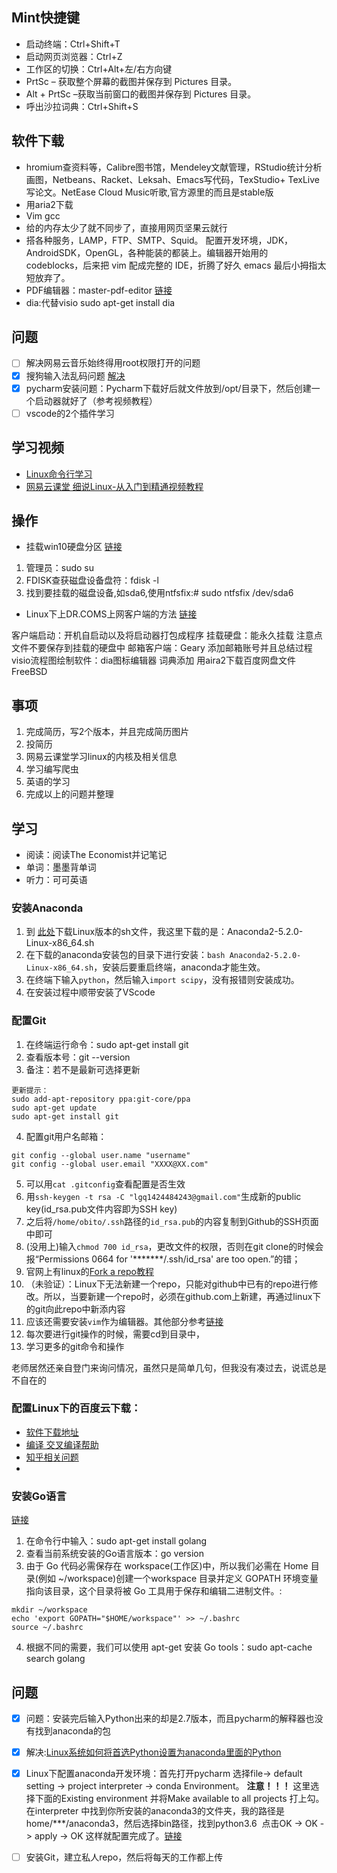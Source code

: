 ## Mint快捷键
* 启动终端：Ctrl+Shift+T
* 启动网页浏览器：Ctrl+Z
* 工作区的切换：Ctrl+Alt+左/右方向键
* PrtSc – 获取整个屏幕的截图并保存到 Pictures 目录。
* Alt + PrtSc –获取当前窗口的截图并保存到 Pictures 目录。
* 呼出沙拉词典：Ctrl+Shift+S
## 软件下载
* hromium查资料等，Calibre图书馆，Mendeley文献管理，RStudio统计分析画图，Netbeans、Racket、Leksah、Emacs写代码，TexStudio+ TexLive写论文。NetEase Cloud Music听歌,官方源里的而且是stable版
* 用aria2下载
* Vim gcc
* 给的内存太少了就不同步了，直接用网页坚果云就行
* 搭各种服务，LAMP，FTP、SMTP、Squid。
配置开发环境，JDK，AndroidSDK，OpenGL，各种能装的都装上。编辑器开始用的 codeblocks，后来把 vim 配成完整的 IDE，折腾了好久 emacs 最后小拇指太短放弃了。
* PDF编辑器：master-pdf-editor [链接](https://code-industry.net/masterpdfeditor/?-about&ver=3581)
* dia:代替visio sudo apt-get install dia
## 问题
- [ ] 解决网易云音乐始终得用root权限打开的问题
- [x] 搜狗输入法乱码问题 [解决](https://blog.csdn.net/s_lisheng/article/details/79620131)
- [x] pycharm安装问题：Pycharm下载好后就文件放到/opt/目录下，然后创建一个启动器就好了（参考视频教程）
- [ ] vscode的2个插件学习
  
## 学习视频
* [Linux命令行学习](http://billie66.github.io/TLCL/book/chap02.html) 
* [网易云课堂 细说Linux-从入门到精通视频教程](https://study.163.com/course/introduction.htm?courseId=983014#/courseDetail?tab=1)
## 操作
* 挂载win10硬盘分区 [链接](https://www.jianshu.com/p/d83e7c84a496)
1. 管理员：sudo su
2. FDISK查获磁盘设备盘符：fdisk -l
3. 找到要挂载的磁盘设备,如sda6,使用ntfsfix:# sudo ntfsfix /dev/sda6
* Linux下上DR.COMS上网客户端的方法 [链接](https://jingyan.baidu.com/article/5552ef473b40f3518ffbc9f9.html)

客户端启动：开机自启动以及将启动器打包成程序
挂载硬盘：能永久挂载
注意点文件不要保存到挂载的硬盘中
邮箱客户端：Geary
添加邮箱账号并且总结过程
visio流程图绘制软件：dia图标编辑器
词典添加
用aira2下载百度网盘文件
FreeBSD
## 事项
1. 完成简历，写2个版本，并且完成简历图片
2. 投简历
3. 网易云课堂学习linux的内核及相关信息
4. 学习编写爬虫
5. 英语的学习
6. 完成以上的问题并整理

## 学习
* 阅读：阅读The Economist并记笔记
* 单词：墨墨背单词
* 听力：可可英语

### 安装Anaconda
1. 到 [此处](https://repo.continuum.io/archive)下载Linux版本的sh文件，我这里下载的是：Anaconda2-5.2.0-Linux-x86_64.sh
2. 在下载的anaconda安装包的目录下进行安装：`bash Anaconda2-5.2.0-Linux-x86_64.sh`，安装后要重启终端，anaconda才能生效。
3. 在终端下输入`python`，然后输入`import scipy`，没有报错则安装成功。
4. 在安装过程中顺带安装了VScode

### 配置Git
1. 在终端运行命令：sudo apt-get install git
2. 查看版本号：git --version
3. 备注：若不是最新可选择更新
```
更新提示：
sudo add-apt-repository ppa:git-core/ppa
sudo apt-get update
sudo apt-get install git
```
4. 配置git用户名邮箱：
```
git config --global user.name "username"
git config --global user.email "XXXX@XX.com"
```
5. 可以用`cat .gitconfig`查看配置是否生效
6. 用`ssh-keygen -t rsa -C "lgq1424484243@gmail.com"`生成新的public key(id_rsa.pub文件内容即为SSH key)
7. 之后将`/home/obito/.ssh`路径的`id_rsa.pub`的内容复制到Github的SSH页面中即可
8. (没用上)输入`chmod 700 id_rsa`，更改文件的权限，否则在git  clone的时候会报“Permissions 0664 for '*******/.ssh/id_rsa' are too open.”的错；
9. 官网上有linux的[Fork a repo教程](https://help.github.com/articles/fork-a-repo/)
10. （未验证）：Linux下无法新建一个repo，只能对github中已有的repo进行修改。所以，当要新建一个repo时，必须在github.com上新建，再通过linux下的git向此repo中新添内容
11. 应该还需要安装`vim`作为编辑器。其他部分参考[链接](https://www.cnblogs.com/xd502djj/p/4448491.html)
12. 每次要进行git操作的时候，需要cd到目录中，
13. 学习更多的git命令和操作

老师居然还亲自登门来询问情况，虽然只是简单几句，但我没有凑过去，说谎总是不自在的

### 配置Linux下的百度云下载：
* [软件下载地址](https://github.com/iikira/BaiduPCS-Go/releases)
* [编译 交叉编译帮助](https://github.com/iikira/BaiduPCS-Go/wiki/%E7%BC%96%E8%AF%91-%E4%BA%A4%E5%8F%89%E7%BC%96%E8%AF%91%E5%B8%AE%E5%8A%A9)
* [知乎相关问题](https://www.zhihu.com/question/49727840)
* 
### 安装Go语言
[链接](https://www.cnblogs.com/linuxprobe/p/5654380.html)
1. 在命令行中输入：sudo apt-get install golang
2. 查看当前系统安装的Go语言版本：go version
3. 由于 Go 代码必需保存在 workspace(工作区)中，所以我们必需在 Home 目录(例如 ~/workspace)创建一个workspace 目录并定义 GOPATH 环境变量指向该目录，这个目录将被 Go 工具用于保存和编辑二进制文件。:
```
mkdir ~/workspace
echo 'export GOPATH="$HOME/workspace"' >> ~/.bashrc
source ~/.bashrc
```
4. 根据不同的需要，我们可以使用 apt-get 安装 Go tools：sudo apt-cache search golang

## 问题
- [x] 问题：安装完后输入Python出来的却是2.7版本，而且pycharm的解释器也没有找到anaconda的包
- [x] 解决:[Linux系统如何将首选Python设置为anaconda里面的Python](https://blog.csdn.net/waitfou/article/details/79024075)
- [x] Linux下配置anaconda开发环境：首先打开pycharm 选择file-> default setting -> project interpreter -> conda Environment。 **注意！！！** 这里选择下面的Existing environment 并将Make available to all projects 打上勾。在interpreter 中找到你所安装的anaconda3的文件夹，我的路径是home/***/anaconda3，然后选择bin路径，找到python3.6  点击OK -> OK -> apply -> OK 这样就配置完成了。[链接](https://blog.csdn.net/qq_38957170/article/details/81199073?utm_source=blogxgwz2)
- [ ] 安装Git，建立私人repo，然后将每天的工作都上传








